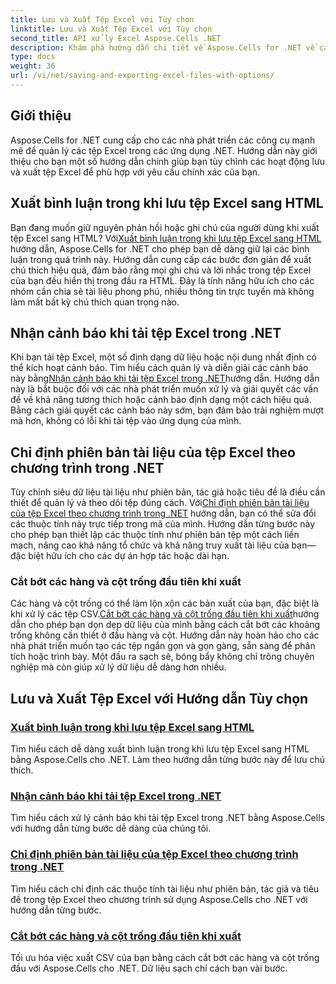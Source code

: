 ```yaml
---
title: Lưu và Xuất Tệp Excel với Tùy chọn
linktitle: Lưu và Xuất Tệp Excel với Tùy chọn
second_title: API xử lý Excel Aspose.Cells .NET
description: Khám phá hướng dẫn chi tiết về Aspose.Cells for .NET về cách lưu và xuất tệp Excel. Tìm hiểu cách xử lý chú thích, thuộc tính tài liệu, cảnh báo và cắt dữ liệu.
type: docs
weight: 36
url: /vi/net/saving-and-exporting-excel-files-with-options/
---
```

## Giới thiệu

Aspose.Cells for .NET cung cấp cho các nhà phát triển các công cụ mạnh mẽ để quản lý các tệp Excel trong các ứng dụng .NET. Hướng dẫn này giới thiệu cho bạn một số hướng dẫn chính giúp bạn tùy chỉnh các hoạt động lưu và xuất tệp Excel để phù hợp với yêu cầu chính xác của bạn.

## Xuất bình luận trong khi lưu tệp Excel sang HTML

 Bạn đang muốn giữ nguyên phản hồi hoặc ghi chú của người dùng khi xuất tệp Excel sang HTML? Với[Xuất bình luận trong khi lưu tệp Excel sang HTML](./exporting-comments/) hướng dẫn, Aspose.Cells for .NET cho phép bạn dễ dàng giữ lại các bình luận trong quá trình này. Hướng dẫn cung cấp các bước đơn giản để xuất chú thích hiệu quả, đảm bảo rằng mọi ghi chú và lời nhắc trong tệp Excel của bạn đều hiển thị trong đầu ra HTML. Đây là tính năng hữu ích cho các nhóm cần chia sẻ tài liệu phong phú, nhiều thông tin trực tuyến mà không làm mất bất kỳ chú thích quan trọng nào. 

## Nhận cảnh báo khi tải tệp Excel trong .NET

 Khi bạn tải tệp Excel, một số định dạng dữ liệu hoặc nội dung nhất định có thể kích hoạt cảnh báo. Tìm hiểu cách quản lý và diễn giải các cảnh báo này bằng[Nhận cảnh báo khi tải tệp Excel trong .NET](./getting-warnings-while-loading-excel-file/)hướng dẫn. Hướng dẫn này là bắt buộc đối với các nhà phát triển muốn xử lý và giải quyết các vấn đề về khả năng tương thích hoặc cảnh báo định dạng một cách hiệu quả. Bằng cách giải quyết các cảnh báo này sớm, bạn đảm bảo trải nghiệm mượt mà hơn, không có lỗi khi tải tệp vào ứng dụng của mình.

## Chỉ định phiên bản tài liệu của tệp Excel theo chương trình trong .NET

 Tùy chỉnh siêu dữ liệu tài liệu như phiên bản, tác giả hoặc tiêu đề là điều cần thiết để quản lý và theo dõi tệp đúng cách. Với[Chỉ định phiên bản tài liệu của tệp Excel theo chương trình trong .NET](./specifying-document-version-of-excel-file/) hướng dẫn, bạn có thể sửa đổi các thuộc tính này trực tiếp trong mã của mình. Hướng dẫn từng bước này cho phép bạn thiết lập các thuộc tính như phiên bản tệp một cách liền mạch, nâng cao khả năng tổ chức và khả năng truy xuất tài liệu của bạn—đặc biệt hữu ích cho các dự án hợp tác hoặc dài hạn.

### Cắt bớt các hàng và cột trống đầu tiên khi xuất

 Các hàng và cột trống có thể làm lộn xộn các bản xuất của bạn, đặc biệt là khi xử lý các tệp CSV.[Cắt bớt các hàng và cột trống đầu tiên khi xuất](./trimming-leading-blank-rows-and-columns/)hướng dẫn cho phép bạn dọn dẹp dữ liệu của mình bằng cách cắt bớt các khoảng trống không cần thiết ở đầu hàng và cột. Hướng dẫn này hoàn hảo cho các nhà phát triển muốn tạo các tệp ngắn gọn và gọn gàng, sẵn sàng để phân tích hoặc trình bày. Một đầu ra sạch sẽ, bóng bẩy không chỉ trông chuyên nghiệp mà còn giúp xử lý dữ liệu dễ dàng hơn nhiều.

## Lưu và Xuất Tệp Excel với Hướng dẫn Tùy chọn
### [Xuất bình luận trong khi lưu tệp Excel sang HTML](./exporting-comments/)
Tìm hiểu cách dễ dàng xuất bình luận trong khi lưu tệp Excel sang HTML bằng Aspose.Cells cho .NET. Làm theo hướng dẫn từng bước này để lưu chú thích.
### [Nhận cảnh báo khi tải tệp Excel trong .NET](./getting-warnings-while-loading-excel-file/)
Tìm hiểu cách xử lý cảnh báo khi tải tệp Excel trong .NET bằng Aspose.Cells với hướng dẫn từng bước dễ dàng của chúng tôi.
### [Chỉ định phiên bản tài liệu của tệp Excel theo chương trình trong .NET](./specifying-document-version-of-excel-file/)
Tìm hiểu cách chỉ định các thuộc tính tài liệu như phiên bản, tác giả và tiêu đề trong tệp Excel theo chương trình sử dụng Aspose.Cells cho .NET với hướng dẫn từng bước.
### [Cắt bớt các hàng và cột trống đầu tiên khi xuất](./trimming-leading-blank-rows-and-columns/)
Tối ưu hóa việc xuất CSV của bạn bằng cách cắt bớt các hàng và cột trống đầu với Aspose.Cells cho .NET. Dữ liệu sạch chỉ cách bạn vài bước.